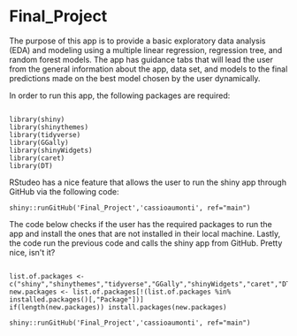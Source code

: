 # Final_Project

The purpose of this app is to provide a basic exploratory data analysis (EDA) and modeling using a multiple linear regression, regression tree, and random forest models. The app has guidance tabs that will lead the user from the general information about the app, data set, and models to the final predictions made on the best model chosen by the user dynamically.

In order to run this app, the following packages are required:

```{r}

library(shiny)
library(shinythemes)
library(tidyverse)
library(GGally)
library(shinyWidgets)
library(caret)
library(DT)

```

RStudeo has a nice feature that allows the user to run the shiny app through GitHub via the following code:

```{r}
shiny::runGitHub('Final_Project','cassioaumonti', ref="main")
```

The code below checks if the user has the required packages to run the app and install the ones that are not installed in their local machine. Lastly, the code run the previous code and calls the shiny app from GitHub. Pretty nice, isn't it?

```{r}

list.of.packages <- c("shiny","shinythemes","tidyverse","GGally","shinyWidgets","caret","DT")
new.packages <- list.of.packages[!(list.of.packages %in% installed.packages()[,"Package"])]
if(length(new.packages)) install.packages(new.packages)

shiny::runGitHub('Final_Project','cassioaumonti', ref="main")
```
